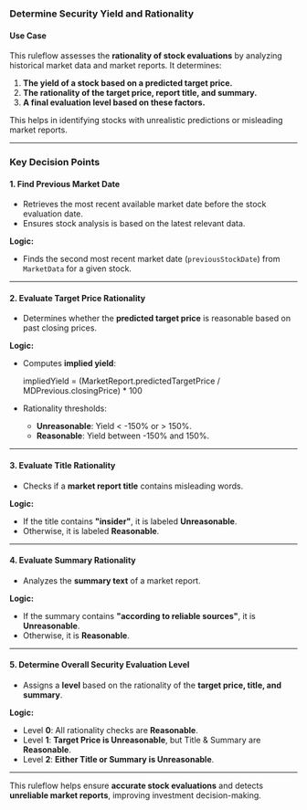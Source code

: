 ### Determine Security Yield and Rationality

#### **Use Case**
This ruleflow assesses the **rationality of stock evaluations** by analyzing historical market data and market reports. It determines:
1. **The yield of a stock based on a predicted target price.**
2. **The rationality of the target price, report title, and summary.**
3. **A final evaluation level based on these factors.**

This helps in identifying stocks with unrealistic predictions or misleading market reports.

---

### **Key Decision Points**
#### **1. Find Previous Market Date**
- Retrieves the most recent available market date before the stock evaluation date.
- Ensures stock analysis is based on the latest relevant data.

**Logic:**
- Finds the second most recent market date (`previousStockDate`) from `MarketData` for a given stock.

---

#### **2. Evaluate Target Price Rationality**
- Determines whether the **predicted target price** is reasonable based on past closing prices.

**Logic:**
- Computes **implied yield**:  

    impliedYield = (MarketReport.predictedTargetPrice / MDPrevious.closingPrice) * 100
 

- Rationality thresholds:
  - **Unreasonable**: Yield < -150% or > 150%.
  - **Reasonable**: Yield between -150% and 150%.

---

#### **3. Evaluate Title Rationality**
- Checks if a **market report title** contains misleading words.

**Logic:**
- If the title contains **"insider"**, it is labeled **Unreasonable**.
- Otherwise, it is labeled **Reasonable**.

---

#### **4. Evaluate Summary Rationality**
- Analyzes the **summary text** of a market report.

**Logic:**
- If the summary contains **"according to reliable sources"**, it is **Unreasonable**.
- Otherwise, it is **Reasonable**.

---

#### **5. Determine Overall Security Evaluation Level**
- Assigns a **level** based on the rationality of the **target price, title, and summary**.

**Logic:**
- Level **0**: All rationality checks are **Reasonable**.
- Level **1**: **Target Price is Unreasonable**, but Title & Summary are **Reasonable**.
- Level **2**: **Either Title or Summary is Unreasonable**.

---

This ruleflow helps ensure **accurate stock evaluations** and detects **unreliable market reports**, improving investment decision-making.